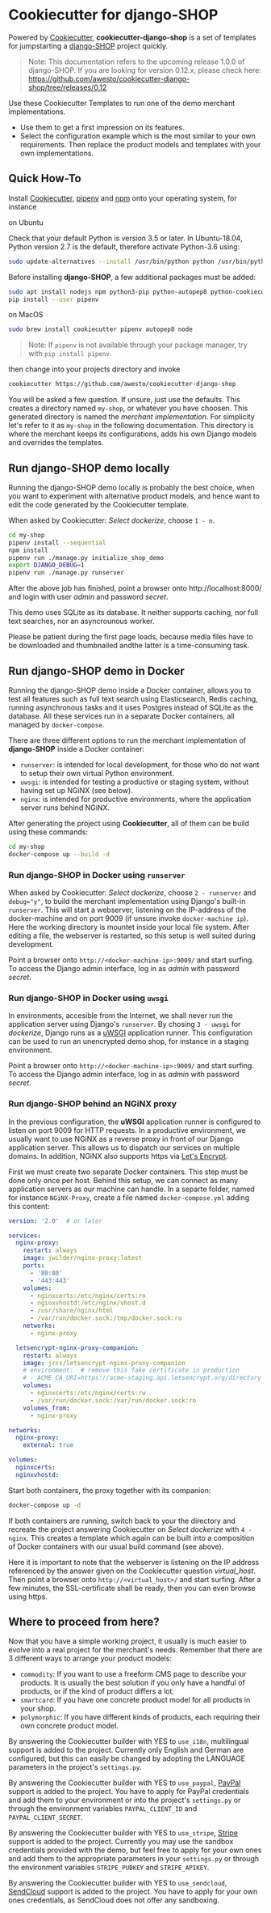 # Cookiecutter for django-SHOP

Powered by [Cookiecutter](https://github.com/audreyr/cookiecutter), **cookiecutter-django-shop** is a set of templates
for jumpstarting a [django-SHOP](https://github.com/awesto/django-shop) project quickly.

> Note: This documentation refers to the upcoming release 1.0.0 of django-SHOP. If you are looking for
  version 0.12.x, please check here: https://github.com/awesto/cookiecutter-django-shop/tree/releases/0.12

Use these Cookiecutter Templates to run one of the demo merchant implementations.

* Use them to get a first impression on its features.
* Select the configuration example which is the most similar to your own requirements. Then replace the
  product models and templates with your own implementations.


## Quick How-To

Install [Cookiecutter](https://cookiecutter.readthedocs.io/en/latest/), [pipenv](https://pipenv.readthedocs.io/en/latest/)
and [npm](https://www.npmjs.com/get-npm) onto your operating system, for instance

on Ubuntu

Check that your default Python is version 3.5 or later. In Ubuntu-18.04, Python version 2.7 is the default, therefore
activate Python-3.6 using:

```bash
sudo update-alternatives --install /usr/bin/python python /usr/bin/python3.6 1
```

Before installing **django-SHOP**, a few additional packages must be added:

```bash
sudo apt install nodejs npm python3-pip python-autopep8 python-cookiecutter
pip install --user pipenv
```

on MacOS

```bash
sudo brew install cookiecutter pipenv autopep8 node
```

> Note: If `pipenv` is not available through your package manager, try with `pip install pipenv`.

then change into your projects directory and invoke

```bash
cookiecutter https://github.com/awesto/cookiecutter-django-shop
```

You will be asked a few question. If unsure, just use the defaults. This creates a directory named `my-shop`,
or whatever you have choosen. This generated directory is named the *merchant implementation*. For simplicity
let's refer to it as `my-shop` in the following documentation. This directory is where the merchant keeps its
configurations, adds his own Django models and overrides the templates.


## Run django-SHOP demo locally

Running the django-SHOP demo locally is probably the best choice, when you want to experiment with
alternative product models, and hence want to edit the code generated by the Cookiecutter template.

When asked by Cookiecutter: *Select dockerize*, choose `1 - n`.

```bash
cd my-shop
pipenv install --sequential
npm install
pipenv run ./manage.py initialize_shop_demo
export DJANGO_DEBUG=1
pipenv run ./manage.py runserver
```

After the above job has finished, point a browser onto http://localhost:8000/ and login with user
*admin* and password *secret*.

This demo uses SQLite as its database. It neither supports caching, nor full text searches, nor an asyncrounous worker.

Please be patient during the first page loads, because media files have to be downloaded and thumbnailed andthe latter
is a time-consuming task.


## Run django-SHOP demo in Docker

Running the django-SHOP demo inside a Docker container, allows you to test all features such as full text search using
Elasticsearch, Redis caching, running asynchronous tasks and it uses Postgres instead of SQLite as the database.
All these services run in a separate Docker containers, all managed by `docker-compose`.

There are three different options to run the merchant implementation of **django-SHOP** inside a Docker container:
* `runserver`: is intended for local development, for those who do not want to setup their own virtual Python
  environment.
* `uwsgi`: is intended for testing a productive or staging system, without having set up NGiNX (see below).
* `nginx`: is intended for productive environments, where the application server runs behind NGiNX.

After generating the project using **Cookiecutter**, all of them can be build using these commands:

```bash
cd my-shop
docker-compose up --build -d
```


### Run django-SHOP in Docker using `runserver`

When asked by Cookiecutter: *Select dockerize*, choose `2 - runserver` and `debug="y"`, to build the merchant
implementation using Django's built-in `runserver`. This will start a webserver, listening on the IP-address of
the docker-machine and on port 9009 (if unsure invoke `docker-machine ip`). Here the working directory is mountet
inside your local file system. After editing a file, the webserver is restarted, so this setup is well suited
during development.

Point a browser onto `http://<docker-machine-ip>:9009/` and start surfing. To access the Django admin interface,
log in as *admin* with password *secret*.


### Run django-SHOP in Docker using `uwsgi`

In environments, accesible from the Internet, we shall never run the application server using Django's `runserver`.
By chosing `3 - uwsgi` for *dockerize*, Django runs as a [uWSGI](https://uwsgi-docs.readthedocs.io/en/latest/)
application runner. This configuration can be used to run an unencrypted demo shop, for instance in a staging
environment.

Point a browser onto `http://<docker-machine-ip>:9009/` and start surfing. To access the Django admin interface,
log in as *admin* with password *secret*.


### Run django-SHOP behind an NGiNX proxy

In the previous configuration, the **uWSGI** application runner is configured to listen on port 9009 for HTTP requests.
In a productive environment, we usually want to use NGiNX as a reverse proxy in front of our Django application server.
This allows us to dispatch our services on multiple domains. In addition, NGiNX also supports https via
[Let's Encrypt](https://letsencrypt.org/).

First we must create two separate Docker containers. This step must be done only once per host. Behind this setup, we
can connect as many application servers as our machine can handle. In a separte folder, named for instance
`NGiNX-Proxy`, create a file named `docker-compose.yml` adding this content:

```yaml
version: '2.0'  # or later

services:
  nginx-proxy:
    restart: always
    image: jwilder/nginx-proxy:latest
    ports:
      - '80:80'
      - '443:443'
    volumes:
      - nginxcerts:/etc/nginx/certs:ro
      - nginxvhostd:/etc/nginx/vhost.d
      - /usr/share/nginx/html
      - /var/run/docker.sock:/tmp/docker.sock:ro
    networks:
      - nginx-proxy

  letsencrypt-nginx-proxy-companion:
    restart: always
    image: jrcs/letsencrypt-nginx-proxy-companion
    # environment:  # remove this fake certificate in production
    # - ACME_CA_URI=https://acme-staging.api.letsencrypt.org/directory
    volumes:
      - nginxcerts:/etc/nginx/certs:rw
      - /var/run/docker.sock:/var/run/docker.sock:ro
    volumes_from:
      - nginx-proxy

networks:
  nginx-proxy:
    external: true

volumes:
  nginxcerts:
  nginxvhostd:
```

Start both containers, the proxy together with its companion:

```bash
docker-compose up -d
```

If both containers are running, switch back to your the directory and recreate the project answering Cookiecutter
on *Select dockerize* with `4 - nginx`. This creates a template which again can be built into a composition of Docker
containers with our usual build command (see above).

Here it is important to note that the webserver is listening on the IP address referenced by the answer given on
the Cookiecutter question *virtual_host*. Then point a browser onto `http://<virtual_host>/` and start surfing.
After a few minutes, the SSL-certificate shall be ready, then you can even browse using https.


## Where to proceed from here?

Now that you have a simple working project, it usually is much easier to evolve into a real project for the merchant's
needs. Remember that there are 3 different ways to arrange your product models:
 * `commodity`: If you want to use a freeform CMS page to describe your products. It is usually the best solution
   if you only have a handful of products, or if the kind of product differs a lot.
 * `smartcard`: If you have one concrete product model for all products in your shop.
 * `polymorphic`: If you have different kinds of products, each requiring their own concrete product model.

By answering the Cookiecutter builder with YES to `use_i18n`, multilingual support is added to the project. Currently
only English and German are configured, but this can easily be changed by adopting the LANGUAGE parameters in the
project's `settings.py`.

By answering the Cookiecutter builder with YES to `use_paypal`, [PayPal](https://www.paypal.com/) support is added to
the project. You have to apply for PayPal credentials and add them to your environment or into the project's
`settings.py` or through the environment variables `PAYPAL_CLIENT_ID` and `PAYPAL_CLIENT_SECRET`.

By answering the Cookiecutter builder with YES to `use_stripe`, [Stripe](https://stripe.com/) support is added to the
project. Currently you may use the sandbox credentials provided with the demo, but feel free to apply for your own
ones and add them to the appropriate parameters in your `settings.py` or through the environment variables
`STRIPE_PUBKEY` and `STRIPE_APIKEY`.

By answering the Cookiecutter builder with YES to `use_sendcloud`, [SendCloud](https://www.sendcloud.com/) support is
added to the project. You have to apply for your own ones credentials, as SendCloud does not offer any sandboxing.
